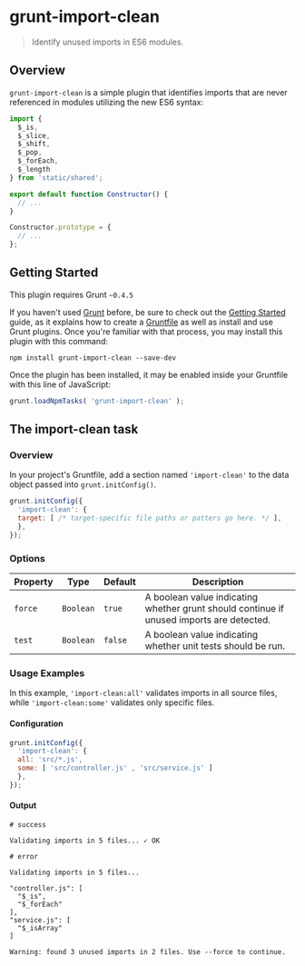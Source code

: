 # grunt-import-clean

> Identify unused imports in ES6 modules.

## Overview

`grunt-import-clean` is a simple plugin that identifies imports that are never referenced in modules utilizing the new ES6 syntax:

```javascript
import {
  $_is,
  $_slice,
  $_shift,
  $_pop,
  $_forEach,
  $_length
} from 'static/shared';

export default function Constructor() {
  // ...
}

Constructor.prototype = {
  // ...
};
```

## Getting Started
This plugin requires Grunt `~0.4.5`

If you haven't used [Grunt](http://gruntjs.com/) before, be sure to check out the [Getting Started](http://gruntjs.com/getting-started) guide, as it explains how to create a [Gruntfile](http://gruntjs.com/sample-gruntfile) as well as install and use Grunt plugins. Once you're familiar with that process, you may install this plugin with this command:

```shell
npm install grunt-import-clean --save-dev
```

Once the plugin has been installed, it may be enabled inside your Gruntfile with this line of JavaScript:

```javascript
grunt.loadNpmTasks( 'grunt-import-clean' );
```

## The import-clean task

### Overview
In your project's Gruntfile, add a section named `'import-clean'` to the data object passed into `grunt.initConfig()`.

```javascript
grunt.initConfig({
  'import-clean': {
  target: [ /* target-specific file paths or patters go here. */ ],
  },
});
```

### Options

| Property | Type | Default | Description |
| -------- | ---- | ------- | ----------- |
| `force` | `Boolean` | `true` | A boolean value indicating whether grunt should continue if unused imports are detected. |
| `test` | `Boolean` | `false` | A boolean value indicating whether unit tests should be run. |

### Usage Examples

In this example, `'import-clean:all'` validates imports in all source files, while `'import-clean:some'` validates only specific files.

#### Configuration

```javascript
grunt.initConfig({
  'import-clean': {
  all: 'src/*.js',
  some: [ 'src/controller.js' , 'src/service.js' ]
  },
});
```

#### Output

```shell
# success

Validating imports in 5 files... ✓ OK
```

```shell
# error

Validating imports in 5 files...

"controller.js": [
  "$_is",
  "$_forEach"
],
"service.js": [
  "$_isArray"
]

Warning: found 3 unused imports in 2 files. Use --force to continue.
```
